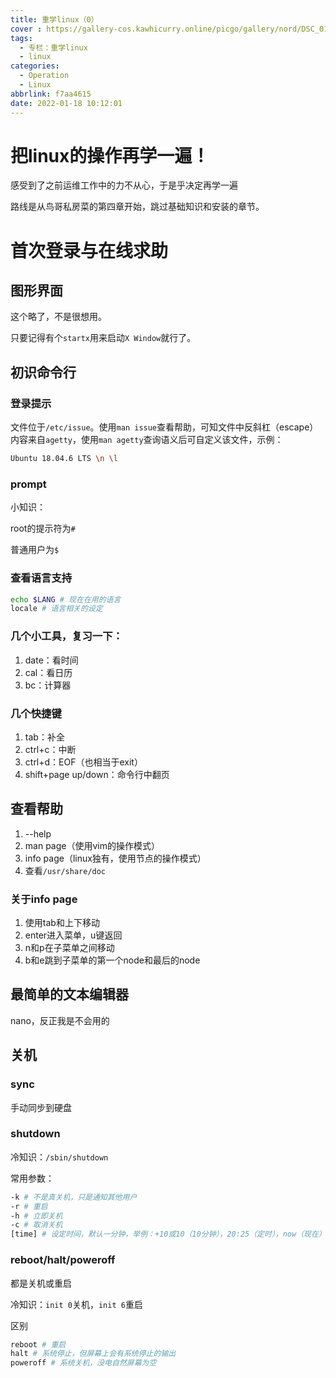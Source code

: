 ```yaml
---
title: 重学linux（0）
cover : https://gallery-cos.kawhicurry.online/picgo/gallery/nord/DSC_0143.JPG
tags:
  - 专栏：重学linux
  - linux
categories:
  - Operation
  - Linux
abbrlink: f7aa4615
date: 2022-01-18 10:12:01
---
```


# 把linux的操作再学一遍！

感受到了之前运维工作中的力不从心，于是乎决定再学一遍

路线是从鸟哥私房菜的第四章开始，跳过基础知识和安装的章节。

# 首次登录与在线求助

## 图形界面

这个略了，不是很想用。

只要记得有个`startx`用来启动`X Window`就行了。

## 初识命令行

### 登录提示

文件位于`/etc/issue`。使用`man issue`查看帮助，可知文件中反斜杠（escape）内容来自`agetty`，使用`man agetty`查询语义后可自定义该文件，示例：

```bash
Ubuntu 18.04.6 LTS \n \l

```

### prompt

小知识：

root的提示符为`#`

普通用户为`$`

### 查看语言支持

```bash
echo $LANG # 现在在用的语言
locale # 语言相关的设定
```

### 几个小工具，复习一下：

1. date：看时间
2. cal：看日历
3. bc：计算器

### 几个快捷键

1. tab：补全
2. ctrl+c：中断
3. ctrl+d：EOF（也相当于exit）
4. shift+page up/down：命令行中翻页

## 查看帮助

1. --help
2. man page（使用vim的操作模式）
3. info page（linux独有，使用节点的操作模式）
4. 查看`/usr/share/doc`

### 关于info page

1. 使用tab和上下移动
2. enter进入菜单，u键返回
3. n和p在子菜单之间移动
4. b和e跳到子菜单的第一个node和最后的node

## 最简单的文本编辑器

nano，反正我是不会用的

## 关机

### sync

手动同步到硬盘

### shutdown

冷知识：`/sbin/shutdown`

常用参数：

```bash
-k # 不是真关机，只是通知其他用户
-r # 重启
-h # 立即关机
-c # 取消关机
[time] # 设定时间，默认一分钟，举例：+10或10（10分钟），20:25（定时），now（现在）
```

### reboot/halt/poweroff

都是关机或重启

冷知识：`init 0`关机，`init 6`重启

区别

```bash
reboot # 重启
halt # 系统停止，但屏幕上会有系统停止的输出
poweroff # 系统关机，没电自然屏幕为空
```





